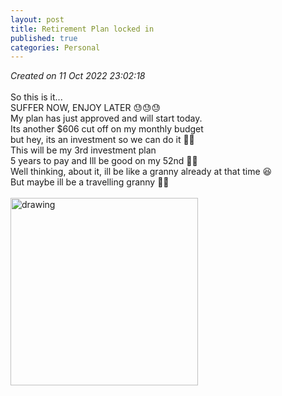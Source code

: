 ```yaml
---
layout: post
title: Retirement Plan locked in
published: true
categories: Personal
---
```

_Created on 11 Oct 2022 23:02:18_
<br>
<br>
So this is it...
<br>
SUFFER NOW, ENJOY LATER 😓😓😓
<br>
My plan has just approved and will start today.
<br>
Its another $606 cut off on my monthly budget
<br>
but hey, its an investment so we can do it 💪🏻
<br>
This will be my 3rd investment plan 
<br>
5 years to pay and Ill be good on my 52nd 👵🏼
<br>
Well thinking, about it, ill be like a granny already at that time 😆
<br>
But maybe ill be a travelling granny 🎒😎
<br>
<br>
<img src="https://drive.google.com/uc?export=view&id=1y2yR968Aws40U1yY8KHu6TgvDMbgTloC" alt="drawing" width="300"/>
